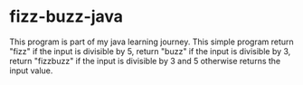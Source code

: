 # fizz-buzz-java

This program is part of my java learning journey. This simple program return "fizz" if the input is divisible by 5, return "buzz" if the input is divisible by 3, return "fizzbuzz" if the input is divisible by 3 and 5 otherwise returns the input value. 
